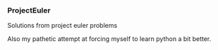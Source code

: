 ### ProjectEuler
Solutions from project euler problems

Also my pathetic attempt at forcing myself to learn python a bit better.
